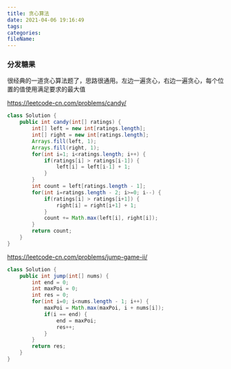 ```yaml
---
title: 贪心算法
date: 2021-04-06 19:16:49
tags:
categories:
fileName:
---
```




### 分发糖果

很经典的一道贪心算法题了，思路很通用。左边一遍贪心，右边一遍贪心，每个位置的值使用满足要求的最大值

https://leetcode-cn.com/problems/candy/

```java
class Solution {
    public int candy(int[] ratings) {
        int[] left = new int[ratings.length];
        int[] right = new int[ratings.length];
        Arrays.fill(left, 1);
        Arrays.fill(right, 1);
        for(int i=1; i<ratings.length; i++) {
            if(ratings[i] > ratings[i-1]) {
                left[i] = left[i-1] + 1;
            }
        }
        int count = left[ratings.length - 1];
        for(int i=ratings.length - 2; i>=0; i--) {
            if(ratings[i] > ratings[i+1]) {
                right[i] = right[i+1] + 1;
            }
            count += Math.max(left[i], right[i]);
        }
        return count;
    }
}
```







https://leetcode-cn.com/problems/jump-game-ii/



```java
class Solution {
    public int jump(int[] nums) {
        int end = 0;
        int maxPoi = 0;
        int res = 0;
        for(int i=0; i<nums.length - 1; i++) {
            maxPoi = Math.max(maxPoi, i + nums[i]);
            if(i == end) {
                end = maxPoi;
                res++;
            }
        }
        return res;
    }
}
```

